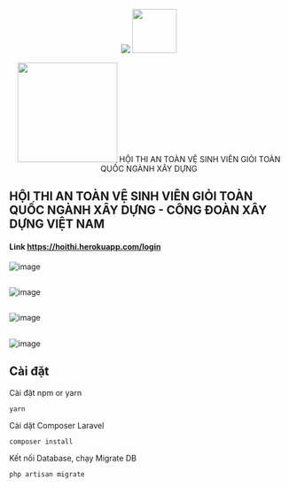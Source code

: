 <p align="center">
    <img src="https://laravel.com/assets/img/components/logo-laravel.svg">
    <img src="https://vuejs.org/images/logo.png" height="80">
</p>
<p align="center">
    <img src="https://res.cloudinary.com/dsobei3hp/image/upload/v1575541418/hoithi/logovuong_x7frmn.gif" height="180">
     HỘI THI AN TOÀN VỆ SINH VIÊN GIỎI TOÀN QUỐC NGÀNH XÂY DỰNG
</p>

## HỘI THI AN TOÀN VỆ SINH VIÊN GIỎI TOÀN QUỐC NGÀNH XÂY DỰNG - CÔNG ĐOÀN XÂY DỰNG VIỆT NAM

#### Link https://hoithi.herokuapp.com/login

![image](https://res.cloudinary.com/dsobei3hp/image/upload/v1608265233/GitHub/Untitled_sg6vsj.png)
##
![image](https://res.cloudinary.com/dsobei3hp/image/upload/v1608266129/GitHub/Untitled_wfw7w5.png)
##
![image](https://res.cloudinary.com/dsobei3hp/image/upload/v1608265403/GitHub/Untitled_pisilc.png)
##
![image](https://res.cloudinary.com/dsobei3hp/image/upload/v1608265403/GitHub/Untitled_pisilc.png)

## Cài đặt 
 Cài đặt npm or yarn
```shell
yarn
```
Cài dặt Composer Laravel
```shell
composer install
```
Kết nối Database, chạy Migrate DB
```shell
php artisan migrate


